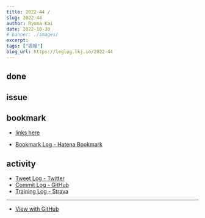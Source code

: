 ```yaml
---
title: 2022-44 / 
slug: 2022-44
author: Ryoma Kai
date: 2022-10-30
# banner: ./images/
excerpt: 
tags: ["週報"]
blog_url: https://leglog.lkj.io/2022-44
---
```


<!--greeting here-->

## done

### 

## issue

### 

## bookmark

- [links here]()


- [Bookmark Log - Hatena Bookmark](https://b.hatena.ne.jp/Ryo_K/bookmark)

## activity

<Tweet tweetLink="" />
<Instagram instagramId="" />
<YouTube youTubeId="" />

- [Tweet Log - Twitter](https://twitter.com/search?q=(from%3Alegnoh)%20until%3A2022-10-30%20since%3A2022-10-24%20-filter%3Areplies&src=typed_query)
- [Commit Log - GitHub](https://github.com/legnoh?tab=overview&from=2022-10-24&to=2022-10-30)
- [Training Log - Strava](https://www.strava.com/athletes/47349424/training/log)

----

- [View with GitHub](https://github.com/legnoh/leglog/blob/master/content/posts/202x/2022/44/index.md)
